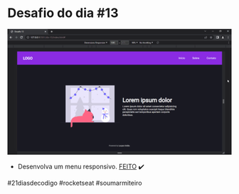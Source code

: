 # Desafio do dia #13

![Imagem do projeto](./assets/Desafio-13.gif)

+ Desenvolva um menu responsivo.  <a href="https://lucyanovidio.github.io/desafio-21-dias-codigo-rocketseat/dia-13">FEITO</a> ✔️

#21diasdecodigo #rocketseat #soumarmiteiro
